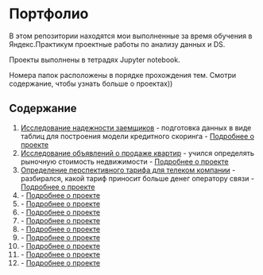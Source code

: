 # Портфолио
В этом репозитории находятся мои выполненные за время обучения в Яндекс.Практикум проектные работы по анализу данных и DS.

Проекты выполнены в тетрадях Jupyter notebook.

Номера папок расположены в порядке прохождения тем. Смотри содержание, чтобы узнать больше о проектах))

## Содержание

1. [Исследование надежности заемщиков](https://github.com/rusantsovsv/portfolio/blob/master/01_Scoring/Credit_scor.ipynb) - подготовка данных в виде таблиц для построения модели кредитного скоринга - [Подробнее о проекте](https://github.com/rusantsovsv/portfolio/blob/master/01_Scoring/readme.md)
2. [Исследование объявлений о продаже квартир](https://github.com/rusantsovsv/portfolio/blob/master/02_Property/Ya_property.ipynb) - учился определять рыночную стоимость недвижимости - [Подробнее о проекте](https://github.com/rusantsovsv/portfolio/blob/master/02_Property/readme.md)
3. [Определение перспективного тарифа для телеком компании](https://github.com/rusantsovsv/portfolio/blob/master/03_Analise_tariffs/Ya-megaline.ipynb) - разбирался, какой тариф приносит больше денег оператору связи - [Подробнее о проекте](https://github.com/rusantsovsv/portfolio/blob/master/03_Analise_tariffs/readme.md)
4. []() - [Подробнее о проекте]()
5. []() - [Подробнее о проекте]()
6. []() - [Подробнее о проекте]()
7. []() - [Подробнее о проекте]()
8. []() - [Подробнее о проекте]()
9. []() - [Подробнее о проекте]()
10. []() - [Подробнее о проекте]()
11. []() - [Подробнее о проекте]()
12. []() - [Подробнее о проекте]()
